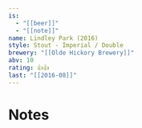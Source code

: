 ```yaml
---
is:
  - "[[beer]]"
  - "[[note]]"
name: Lindley Park (2016)
style: Stout - Imperial / Double
brewery: "[[Olde Hickory Brewery]]"
abv: 10
rating: 👍👍
last: "[[2016-08]]"
---
```

# Notes

